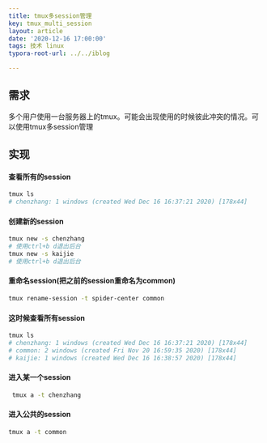 ```yaml
---
title: tmux多session管理
key: tmux_multi_session
layout: article
date: '2020-12-16 17:00:00'
tags: 技术 linux
typora-root-url: ../../iblog

---
```


## 需求

多个用户使用一台服务器上的tmux。可能会出现使用的时候彼此冲突的情况。可以使用tmux多session管理

## 实现

#### 查看所有的session

```bash
tmux ls
# chenzhang: 1 windows (created Wed Dec 16 16:37:21 2020) [178x44]
```

#### 创建新的session

```bash
tmux new -s chenzhang
# 使用ctrl+b d退出后台
tmux new -s kaijie
# 使用ctrl+b d退出后台
```

#### 重命名session(把之前的session重命名为common)

```bash
tmux rename-session -t spider-center common
```

#### 这时候查看所有session

``` bash
tmux ls
# chenzhang: 1 windows (created Wed Dec 16 16:37:21 2020) [178x44]
# common: 2 windows (created Fri Nov 20 16:59:35 2020) [178x44]
# kaijie: 1 windows (created Wed Dec 16 16:38:57 2020) [178x44]
```

#### 进入某一个session

```bash
 tmux a -t chenzhang
```

#### 进入公共的session

```bash
tmux a -t common
```

